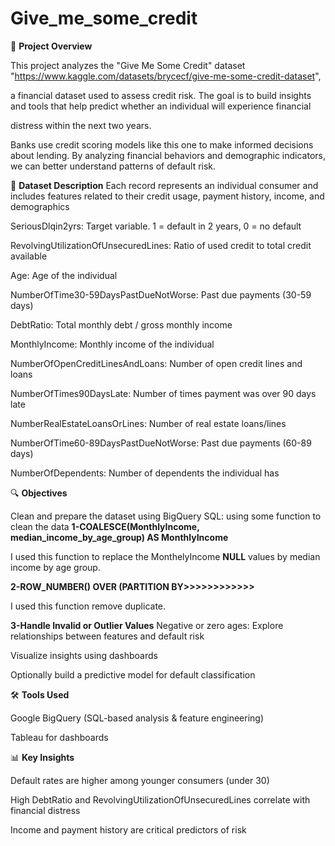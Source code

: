 # Give_me_some_credit
📌 **Project Overview**

This project analyzes the "Give Me Some Credit" dataset
"https://www.kaggle.com/datasets/brycecf/give-me-some-credit-dataset",

a financial dataset used to assess credit risk. The goal is to build insights and tools that help predict whether an individual will experience financial 

distress within the next two years.

Banks use credit scoring models like this one to make informed decisions about lending. By analyzing financial behaviors and demographic indicators, we can 
better understand patterns of default risk.



🧾 **Dataset Description**
Each record represents an individual consumer and includes features related to their credit usage, payment history, income, and demographics       

SeriousDlqin2yrs: Target variable. 1 = default in 2 years, 0 = no default

RevolvingUtilizationOfUnsecuredLines: Ratio of used credit to total credit available

Age: Age of the individual

NumberOfTime30-59DaysPastDueNotWorse: Past due payments (30-59 days)

DebtRatio: Total monthly debt / gross monthly income

MonthlyIncome: Monthly income of the individual

NumberOfOpenCreditLinesAndLoans: Number of open credit lines and loans

NumberOfTimes90DaysLate: Number of times payment was over 90 days late

NumberRealEstateLoansOrLines: Number of real estate loans/lines

NumberOfTime60-89DaysPastDueNotWorse: Past due payments (60-89 days)

NumberOfDependents: Number of dependents the individual has

🔍 **Objectives**

Clean and prepare the dataset using BigQuery SQL:
using some function to clean the data 
**1-COALESCE(MonthlyIncome, median_income_by_age_group) AS MonthlyIncome**

I used this function to replace the MonthelyIncome **NULL** values by median income by age group.

**2-ROW_NUMBER() OVER (PARTITION BY>>>>>>>>>>>>**

I used this function remove duplicate.

**3-Handle Invalid or Outlier Values**
 Negative or zero ages:
Explore relationships between features and default risk

Visualize insights using dashboards

Optionally build a predictive model for default classification

🛠 **Tools Used**

Google BigQuery (SQL-based analysis & feature engineering)

Tableau for dashboards

📊 **Key Insights**

Default rates are higher among younger consumers (under 30)

High DebtRatio and RevolvingUtilizationOfUnsecuredLines correlate with financial distress

Income and payment history are critical predictors of risk


